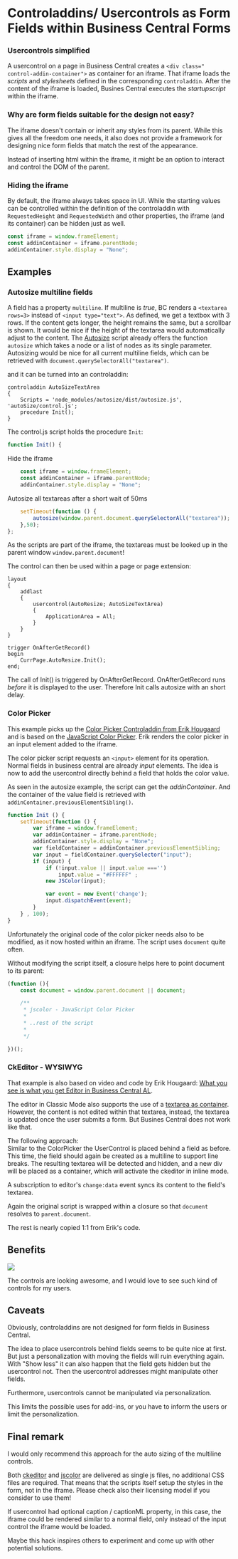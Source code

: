 # Controladdins/ Usercontrols as Form Fields within Business Central Forms

### Usercontrols simplified
A usercontrol on a page in Business Central creates a `<div class=" control-addin-container">` as container for an iframe.
That iframe loads the _scripts_ and _stylesheets_ defined in the corresponding `controladdin`. After the content of the iframe is loaded, Busines Central executes the _startupscript_ within the iframe.

### Why are form fields suitable for the design not easy?
The iframe doesn't contain or inherit any styles from its parent. While this gives all the freedom one needs, it also does not provide a framework for designing nice form fields that match the rest of the appearance.

Instead of inserting html within the iframe, it might be an option to interact and control the DOM of the parent.

### Hiding the iframe

By default, the iframe always takes space in UI. While the starting values can be controlled within the definition of the controladdin with  `RequestedHeight` and `RequestedWidth` and other properties, the iframe (and its container) can be hidden just as well.
```javascript
const iframe = window.frameElement;
const addinContainer = iframe.parentNode;
addinContainer.style.display = "None";
```

## Examples
### Autosize multiline fields

A field has a property `multiline`. If multiline is _true_, BC renders a `<textarea rows=3>` instead of `<input type="text">`. As defined, we get a textbox with 3 rows. If the content gets longer, the height remains the same, but a scrollbar is shown.
It would be nice if the height of the textarea would automatically adjust to the content. The [Autosize](https://www.jacklmoore.com/autosize/) script already offers the function `autosize` which takes a node or a list of nodes as its single parameter.
Autosizing would be nice for all current multiline fields, which can be retrieved with `document.querySelectorAll("textarea")`.  

 and it can be turned into an controladdin:
```al
controladdin AutoSizeTextArea
{
    Scripts = 'node_modules/autosize/dist/autosize.js', 'autoSize/control.js';
    procedure Init();
}
```
The control.js script holds the procedure `Init`:

```javascript
function Init() {
```
Hide the iframe
```javascript 
    const iframe = window.frameElement; 
    const addinContainer = iframe.parentNode;
    addinContainer.style.display = "None";
```
Autosize all textareas after a short wait of 50ms
```javascript 
    setTimeout(function () {
        autosize(window.parent.document.querySelectorAll("textarea"));
    },50);
};
```
As the scripts are part of the iframe, the textareas must be looked up in the parent window `window.parent.document`!

The control can then be used within a page or page extension:

```al
layout
{
    addlast
    {
        usercontrol(AutoResize; AutoSizeTextArea)
        {
            ApplicationArea = All;
        }
    }
}

trigger OnAfterGetRecord()
begin
    CurrPage.AutoResize.Init();
end;
```

The call of Init() is triggered by OnAfterGetRecord. OnAfterGetRecord runs _before_ it is displayed to the user. Therefore Init calls autosize with an short delay.

### Color Picker
This example picks up the [Color Picker Controladdin from Erik Hougaard](https://www.youtube.com/watch?v=Lc-mEUTV8_M) and is based on the [JavaScript Color Picker](https://jscolor.com/). Erik renders the color picker in an input element added to the iframe.

The color picker script requests an `<input>` element for its operation. Normal fields in business central are already _input_ elements. The idea is now to add the usercontrol directly behind a field that holds the color value. 

As seen in the autosize example, the script can get the _addinContainer_. And the container of the value field is retrieved with `addinContainer.previousElementSibling()`.

```javascript
function Init () {
    setTimeout(function () {
        var iframe = window.frameElement;
        var addinContainer = iframe.parentNode;
        addinContainer.style.display = "None";
        var fieldContainer = addinContainer.previousElementSibling;
        var input = fieldContainer.querySelector("input");
        if (input) {
            if (!input.value || input.value ==='') 
                input.value = "#FFFFFF" ;
            new JSColor(input);

            var event = new Event('change');
            input.dispatchEvent(event);
        }
    } , 100);
}
```

Unfortunately the original code of the color picker needs also to be modified, as it now hosted within an iframe. The script uses `document` quite often.

Without modifying the script itself, a closure helps here to point document to its parent:

```javascript
(function (){
    const document = window.parent.document || document;

    /**
     * jscolor - JavaScript Color Picker
     *
     * ..rest of the script
     *
     */

})(); 
```
### CkEditor - WYSIWYG

That example is also based on video and code by Erik Hougaard: [What you see is what you get Editor in Business Central AL](https://www.youtube.com/watch?v=GI37tlcrX6Y).

The editor in Classic Mode also supports the use of a [textarea as container](https://ckeditor.com/docs/ckeditor5/latest/builds/guides/integration/saving-data.html#automatic-integration-with-html-forms). However, the content is not edited within that textarea, instead, the textarea is updated once the user submits a form. But Busines Central does not work like that.

The following approach:  
 Similar to the ColorPicker the UserControl is placed behind a field as before. This time, the field should again be created as a multiline to support line breaks. 
The resulting textarea will be detected and hidden, and a new div will be placed as a container, which will activate the ckeditor in inline mode. 

A subscription to editor's `change:data` event syncs its content to the field's textarea.

Again the original script is wrapped within a closure  so that `document` resolves to `parent.document`.

The rest is nearly copied 1:1 from Erik's code.

## Benefits

![](video.gif)

The controls are looking awesome, and I would love to see such kind of controls for my users. 

## Caveats

Obviously, controladdins are not designed for form fields in Business Central. 

The idea to place usercontrols behind fields seems to be quite nice at first. But just a personalization with moving the fields will ruin everything again. 
With "Show less" it can also happen that the field gets hidden but the usercontrol not. Then the usercontrol addresses might manipulate other fields. 

Furthermore, usercontrols cannot be manipulated via personalization. 

This limits the possible uses for add-ins, or you have to inform the users or limit the personalization.

## Final remark

I would only recommend this approach for the auto sizing of the multiline controls.

Both [ckeditor](https://ckeditor.com/) and [jscolor](https://jscolor.com) are delivered as single js files, no additional CSS files are required. That means that the scripts itself setup the styles in the form, not in the iframe. Please check also their licensing model if you consider to use them!

If usercontrol had optional caption / captionML property, in this case, the iframe could be rendered similar to a normal field, only instead of the input control the iframe would be loaded. 

Maybe this hack inspires others to experiment and come up with other potential solutions.
